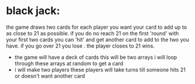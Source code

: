 # black jack:
 the game draws two cards for each player 
you want your card to add up to as close to 21 as possible.
if you do no reach 21 on the first 'round' with your first two cards you can 'hit' and get another card to add to the two you have.
if you go over 21 you lose . 
the player closes to 21 wins.
*  the game will have a deck of cards 
this will be two arrays 
i will loop through these arrays at random to get a card 
*  i will make two players 
these players will take turns till someone hits 21 or doesn't want another card 

